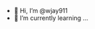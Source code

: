 - 👋 Hi, I’m @wjay911
- 🌱 I’m currently learning ...


<!---
wjay911/wjay911 is a ✨ special ✨ repository because its `README.md` (this file) appears on your GitHub profile.
You can click the Preview link to take a look at your changes.
--->
